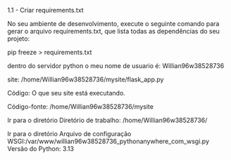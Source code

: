 1.1 - Criar requirements.txt

No seu ambiente de desenvolvimento, execute o seguinte comando para gerar o arquivo requirements.txt, que lista todas as dependências do seu projeto:

pip freeze > requirements.txt




dentro do servidor python o meu nome de usuario é: Willian96w38528736

site: /home/Willian96w38528736/mysite/flask_app.py

Código:
O que seu site está executando.

Código-fonte:
/home/Willian96w38528736/mysite

Ir para o diretório
Diretório de trabalho:
/home/Willian96w38528736/

Ir para o diretório
Arquivo de configuração WSGI:/var/www/willian96w38528736_pythonanywhere_com_wsgi.py
Versão do Python: 3.13